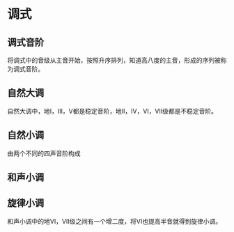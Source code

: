# 调式
## 调式音阶
将调式中的音级从主音开始，按照升序排列，知道高八度的主音，形成的序列被称为调式音阶。
## 自然大调
自然大调中，地I，III，V都是稳定音阶，地II，IV，VI，VII级都是不稳定音阶。
## 自然小调
由两个不同的四声音阶构成
## 和声小调

## 旋律小调
和声小调中的地VI，VII级之间有一个增二度，将VI也提高半音就得到旋律小调。
